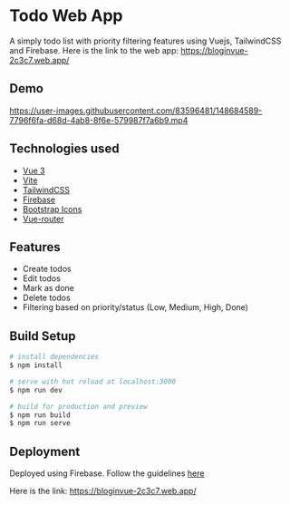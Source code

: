 # Todo Web App

A simply todo list with priority filtering features using Vuejs, TailwindCSS and Firebase. Here is the link to the web app: https://bloginvue-2c3c7.web.app/

## Demo
https://user-images.githubusercontent.com/83596481/148684589-7796f6fa-d68d-4ab8-8f6e-579987f7a6b9.mp4

## Technologies used

- [Vue 3](https://v3.vuejs.org/) 
- [Vite](https://vitejs.dev/)
- [TailwindCSS](https://tailwindcss.com/)
- [Firebase](https://firebase.google.com/docs)
- [Bootstrap Icons](https://icons.getbootstrap.com/)
- [Vue-router](https://next.router.vuejs.org/)

## Features

- Create todos
- Edit todos
- Mark as done
- Delete todos
- Filtering based on priority/status (Low, Medium, High, Done)

## Build Setup
```bash
# install dependencies
$ npm install

# serve with hot reload at localhost:3000
$ npm run dev

# build for production and preview
$ npm run build
$ npm run serve

```

## Deployment
Deployed using Firebase. Follow the guidelines [here](https://firebase.google.com/docs/hosting)

Here is the link: https://bloginvue-2c3c7.web.app/
